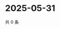 # 2025-05-31

共 0 条

<!-- BEGIN ZHIHUVIDEO -->
<!-- 最后更新时间 Sat May 31 2025 22:09:30 GMT+0800 (China Standard Time) -->

<!-- END ZHIHUVIDEO -->
